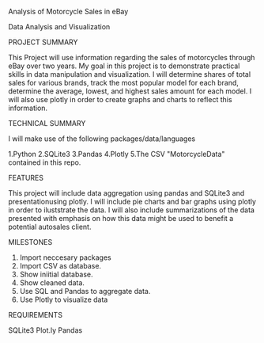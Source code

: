 Analysis of Motorcycle Sales in eBay

Data Analysis and Visualization

PROJECT SUMMARY

This Project will use information regarding the sales of motorcycles through eBay over two years. My goal in this project is to demonstrate practical skills in data manipulation and visualization. I will determine shares of total sales for various brands, track the most popular model for each brand, determine the average, lowest, and highest sales amount for each model. I will also use plotly in order to create graphs and charts to reflect this information.

TECHNICAL SUMMARY

I will make use of the following packages/data/languages

1.Python
2.SQLite3
3.Pandas
4.Plotly
5.The CSV "MotorcycleData" contained in this repo. 

FEATURES

This project will include data aggregation using pandas and SQLite3 and presentationusing plotly. I will include pie charts and bar graphs using plotly in order to iluststrate the data. I will also include summarizations of the data presented with emphasis on how this data might be used to benefit a potential autosales client. 

MILESTONES

1. Import neccesary packages
2. Import CSV as database. 
3. Show iniitial database. 
4. Show cleaned data. 
5. Use SQL and Pandas to aggregate data. 
6. Use Plotly to visualize data

REQUIREMENTS

SQLite3
Plot.ly
Pandas
